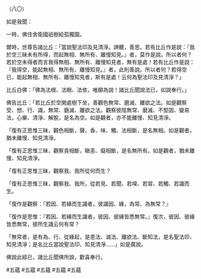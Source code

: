 （八〇）

如是我聞：

一時，佛住舍衛國祇樹給孤獨園。

爾時，世尊告諸比丘：「當說聖法印及見清淨。諦聽，善思。若有比丘作是說：『我於空三昧未有所得，而起無相、無所有、離慢知見。』者，莫作是說。所以者何？若於空未得者而言我得無相、無所有、離慢知見者，無有是處！若有比丘作是說：『我得空，能起無相、無所有、離慢知見。』者，此則善說。所以者何？若得空已，能起無相、無所有、離慢知見者，斯有是處！云何為聖法印及見清淨？」

比丘白佛：「佛為法根、法眼、法依，唯願為說！諸比丘聞說法已，如說奉行。」

佛告比丘：「若比丘於空閑處樹下坐，善觀色無常、磨滅、離欲之法。如是觀察受、想、行、識，無常、磨滅、離欲之法。觀察彼陰無常、磨滅、不堅固、變易法，心樂、清淨、解脫，是名為空。如是觀者，亦不能離慢、知見清淨。

「復有正思惟三昧，觀色相斷，聲、香、味、觸、法相斷，是名無相。如是觀者，猶未離慢、知見清淨。

「復有正思惟三昧，觀察貪相斷，瞋恚、癡相斷，是名無所有。如是觀者，猶未離慢、知見清淨。

「復有正思惟三昧，觀察我、我所從何而生？

「復有正思惟三昧，觀察我、我所，從若見、若聞、若嗅、若甞、若觸、若識而生。

「復作是觀察：『若因、若緣而生識者，彼識因、緣，為常、為無常？』

「復作是思惟：『若因、若緣而生識者，彼因、彼緣皆悉無常。』復次，彼因、彼緣皆悉無常，彼所生識云何有常？

「無常者，是有為、行、從緣起，是患法、滅法、離欲法、斷知法，是名聖法印、知見清淨；是名比丘當說聖法印、知見清淨……」如是廣說。

佛說此經已，諸比丘聞佛所說，歡喜奉行。



#五蘊
#五蘊
#五蘊
#五蘊
#五蘊
